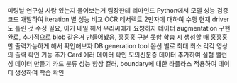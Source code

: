 미팅날 연구실 사람 있는지 물어보는거 팀장한테 리마인드
Python에서 모델 성능 검증 코드 개발하여 iteration 별 성능 비교
OCR
	테서렉트
		2만자에 대하여 수행
			현재 driver 도 틀린 것 수정 필요, 이거 내일 해서 우리씨에게 요청하자
	데이터 augmentation
		구현 완료, 추가적으로 blob 같은거 만들어봤음, 흥훙홍 구분 못함
		학습 시 생성할 때 홍흥홍만 출력가능하게 해서 확인해보자
	DB generation tool
		옵션 별로 최대 최소 각각 영상의 출력 확인 기능 추가
Card
	에러 데이터 확인
		모의신분증 데이터 추가하여 실험
			밸런싱 데이터 만들기
	카드 분류 성능 향상
		컬러, boundary에 대한 라플라스 적용하여 데이터 생성하여 학습 확인
	